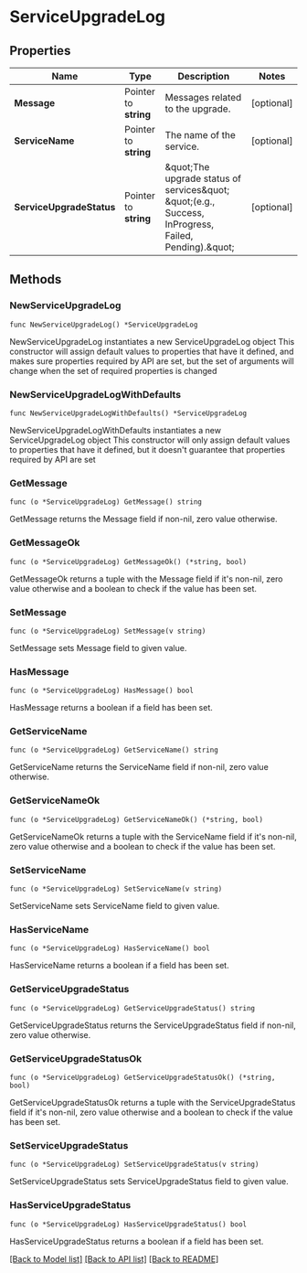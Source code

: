 # ServiceUpgradeLog

## Properties

Name | Type | Description | Notes
------------ | ------------- | ------------- | -------------
**Message** | Pointer to **string** | Messages related to the upgrade. | [optional] 
**ServiceName** | Pointer to **string** | The name of the service. | [optional] 
**ServiceUpgradeStatus** | Pointer to **string** | \&quot;The upgrade status of services\&quot; \&quot;(e.g., Success, InProgress, Failed, Pending).\&quot;  | [optional] 

## Methods

### NewServiceUpgradeLog

`func NewServiceUpgradeLog() *ServiceUpgradeLog`

NewServiceUpgradeLog instantiates a new ServiceUpgradeLog object
This constructor will assign default values to properties that have it defined,
and makes sure properties required by API are set, but the set of arguments
will change when the set of required properties is changed

### NewServiceUpgradeLogWithDefaults

`func NewServiceUpgradeLogWithDefaults() *ServiceUpgradeLog`

NewServiceUpgradeLogWithDefaults instantiates a new ServiceUpgradeLog object
This constructor will only assign default values to properties that have it defined,
but it doesn't guarantee that properties required by API are set

### GetMessage

`func (o *ServiceUpgradeLog) GetMessage() string`

GetMessage returns the Message field if non-nil, zero value otherwise.

### GetMessageOk

`func (o *ServiceUpgradeLog) GetMessageOk() (*string, bool)`

GetMessageOk returns a tuple with the Message field if it's non-nil, zero value otherwise
and a boolean to check if the value has been set.

### SetMessage

`func (o *ServiceUpgradeLog) SetMessage(v string)`

SetMessage sets Message field to given value.

### HasMessage

`func (o *ServiceUpgradeLog) HasMessage() bool`

HasMessage returns a boolean if a field has been set.

### GetServiceName

`func (o *ServiceUpgradeLog) GetServiceName() string`

GetServiceName returns the ServiceName field if non-nil, zero value otherwise.

### GetServiceNameOk

`func (o *ServiceUpgradeLog) GetServiceNameOk() (*string, bool)`

GetServiceNameOk returns a tuple with the ServiceName field if it's non-nil, zero value otherwise
and a boolean to check if the value has been set.

### SetServiceName

`func (o *ServiceUpgradeLog) SetServiceName(v string)`

SetServiceName sets ServiceName field to given value.

### HasServiceName

`func (o *ServiceUpgradeLog) HasServiceName() bool`

HasServiceName returns a boolean if a field has been set.

### GetServiceUpgradeStatus

`func (o *ServiceUpgradeLog) GetServiceUpgradeStatus() string`

GetServiceUpgradeStatus returns the ServiceUpgradeStatus field if non-nil, zero value otherwise.

### GetServiceUpgradeStatusOk

`func (o *ServiceUpgradeLog) GetServiceUpgradeStatusOk() (*string, bool)`

GetServiceUpgradeStatusOk returns a tuple with the ServiceUpgradeStatus field if it's non-nil, zero value otherwise
and a boolean to check if the value has been set.

### SetServiceUpgradeStatus

`func (o *ServiceUpgradeLog) SetServiceUpgradeStatus(v string)`

SetServiceUpgradeStatus sets ServiceUpgradeStatus field to given value.

### HasServiceUpgradeStatus

`func (o *ServiceUpgradeLog) HasServiceUpgradeStatus() bool`

HasServiceUpgradeStatus returns a boolean if a field has been set.


[[Back to Model list]](../README.md#documentation-for-models) [[Back to API list]](../README.md#documentation-for-api-endpoints) [[Back to README]](../README.md)



